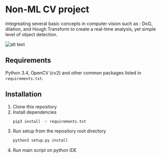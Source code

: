 # Non-ML CV project

Integreating several basic concepts in computer vision such as : DoG, dilation, and Hough Transform to create a real-time analysis, yet simple level of object detection.

![alt text](https://github.com/Daniboy370/Computer-Vision/blob/master/OpenCV_Demo/Upload/Github_GIF.gif)

## Requirements
Python 3.4, OpenCV (cv2) and other common packages listed in `requirements.txt`.

## Installation
1. Clone this repository
2. Install dependencies
   ```bash
   pip3 install -r requirements.txt
   ```
3. Run setup from the repository root directory
    ```bash
    python3 setup.py install
    ``` 
4. Run main script on python IDE
